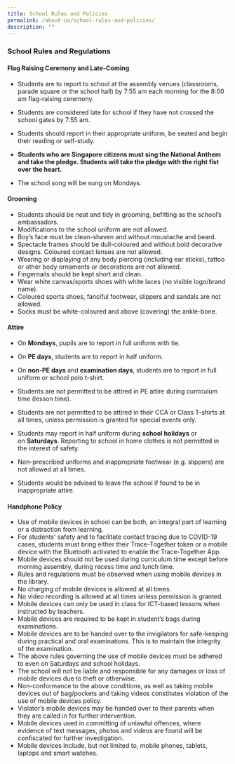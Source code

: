 ```yaml
---
title: School Rules and Policies
permalink: /about-us/school-rules-and-policies/
description: ""
---
```

### School Rules and Regulations

#### Flag Raising Ceremony and Late-Coming

*   Students are to report to school at the assembly venues (classrooms, parade square or the school hall) by 7:55 am each morning for the 8:00 am flag-raising ceremony.
*   Students are considered late for school if they have not crossed the school gates by 7:55 am.
*   Students should report in their appropriate uniform, be seated and begin their reading or self-study.  
    
*   **Students who are Singapore citizens must sing the National Anthem and take the pledge. Students will take the pledge with the right fist over the heart.**  
    
*   The school song will be sung on Mondays.

  

#### Grooming

*   Students should be neat and tidy in grooming, befitting as the school’s ambassadors.
*   Modifications to the school uniform are not allowed.
*   Boy’s face must be clean-shaven and without moustache and beard.
*   Spectacle frames should be dull-coloured and without bold decorative designs. Coloured contact lenses are not allowed.
*   Wearing or displaying of any body piercing (including ear sticks), tattoo or other body ornaments or decorations are not allowed.
*   Fingernails should be kept short and clean.
*   Wear white canvas/sports shoes with white laces (no visible logo/brand name).
*   Coloured sports shoes, fanciful footwear, slippers and sandals are not allowed.
*   Socks must be white-coloured and above (covering) the ankle-bone.  
    

#### Attire

*   On **Mondays**, pupils are to report in full uniform with tie.
*   On **PE days**, students are to report in half uniform.  
    
*   On **non-PE days** and **examination days**, students are to report in full uniform or school polo t-shirt.
*   Students are not permitted to be attired in PE attire during curriculum time (lesson time).  
    
*   Students are not permitted to be attired in their CCA or Class T-shirts at all times, unless permission is granted for special events only.  
    
*   Students may report in half uniform during **school holidays** or on **Saturdays**. Reporting to school in home clothes is not permitted in the interest of safety.  
    
*   Non-prescribed uniforms and inappropriate footwear (e.g. slippers) are not allowed at all times.  
    
*   Students would be advised to leave the school if found to be in inappropriate attire.  
  

#### Handphone Policy

*   Use of mobile devices in school can be both, an integral part of learning or a distraction from learning.
*   For students’ safety and to facilitate contact tracing due to COVID-19 cases, students must bring either their Trace-Together token or a mobile device with the Bluetooth activated to enable the Trace-Together App.
*   Mobile devices should not be used during curriculum time except before morning assembly, during recess time and lunch time.
*   Rules and regulations must be observed when using mobile devices in the library.
*   No charging of mobile devices is allowed at all times.
*   No video recording is allowed at all times unless permission is granted.
*   Mobile devices can only be used in class for ICT-based lessons when instructed by teachers.
*   Mobile devices are required to be kept in student’s bags during examinations.
*   Mobile devices are to be handed over to the invigilators for safe-keeping during practical and oral examinations. This is to maintain the integrity of the examination.
*   The above rules governing the use of mobile devices must be adhered to even on Saturdays and school holidays.
*   The school will not be liable and responsible for any damages or loss of mobile devices due to theft or otherwise.
*   Non-conformance to the above conditions, as well as taking mobile devices out of bag/pockets and taking videos constitutes violation of the use of mobile devices policy.
*   Violator’s mobile devices may be handed over to their parents when they are called in for further intervention.
*   Mobile devices used in committing of unlawful offences, where evidence of text messages, photos and videos are found will be confiscated for further investigation.
*   Mobile devices Include, but not limited to, mobile phones, tablets, laptops and smart watches.